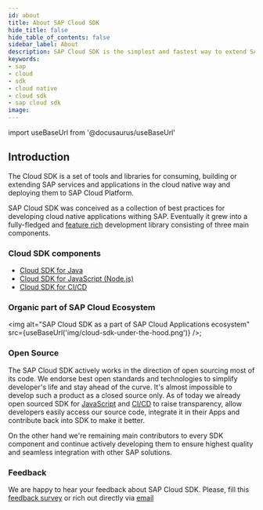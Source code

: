 ```yaml
---
id: about
title: About SAP Cloud SDK
hide_title: false
hide_table_of_contents: false
sidebar_label: About
description: SAP Cloud SDK is the simplest and fastest way to extend SAP services and applications in the cloud.
keywords:
- sap
- cloud
- sdk
- cloud native
- cloud sdk
- sap cloud sdk
image:
---
```

import useBaseUrl from '@docusaurus/useBaseUrl'

## Introduction ##
The Cloud SDK is a set of tools and libraries for consuming, building or extending SAP services and applications in the
cloud native way and deploying them to SAP Cloud Platform.

SAP Cloud SDK was conceived as a collection of best practices for developing cloud native applications withing SAP. Eventually
it grew into a fully-fledged and [feature rich](key-features ) development library consisting of three main components.

### Cloud SDK components ###

- [Cloud SDK for Java](../java/introduction )
- [Cloud SDK for JavaScript (Node.js)](../js/introduction )
- [Cloud SDK for CI/CD](https://sap.github.io/jenkins-library/ )

### Organic part of SAP Cloud Ecosystem ###
<img alt="SAP Cloud SDK as a part of SAP Cloud Applications ecosystem" src={useBaseUrl('img/cloud-sdk-under-the-hood.png')} />;

### Open Source ###
The SAP Cloud SDK actively works in the direction of open sourcing most of its code. We endorse best open standards and
technologies to simplify developer's life and stay ahead of the curve. It's almost impossible to develop such a product
as a closed source only. As of today we already open sourced SDK for [JavaScript](https://github.com/SAP/cloud-sdk ) and
[CI/CD](https://sap.github.io/jenkins-library/ )  to raise transparency, allow developers easily access our source code,
integrate it in their Apps and contribute back into SDK to make it better.

On the other hand we're remaining main contributors to every SDK component and continue actively developing them to
ensure highest quality and seamless integration with other SAP solutions.

### Feedback ###
We are happy to hear your feedback about SAP Cloud SDK. Please, fill this [feedback survey](URL ) or rich out directly
via [email](URL )
